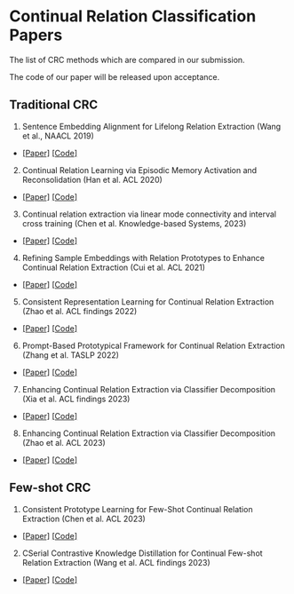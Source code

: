 # Continual Relation Classification Papers
The list of CRC methods which are compared in our submission.

The code of our paper will be released upon acceptance.


## Traditional CRC

1. Sentence Embedding Alignment for Lifelong Relation Extraction (Wang et al., NAACL 2019)
- [[Paper]](https://aclanthology.org/N19-1086/) [[Code]](https://github.com/hongwang600/Lifelong_Relation_Detection)

2. Continual Relation Learning via Episodic Memory Activation and Reconsolidation (Han et al. ACL 2020)
- [[Paper]](https://aclanthology.org/2020.acl-main.573/) [[Code]](https://github.com/thunlp/ContinualRE)

3. Continual relation extraction via linear mode connectivity and interval cross training (Chen et al. Knowledge-based Systems, 2023)
- [[Paper]](https://dlnext.acm.org/doi/10.1016/j.knosys.2023.110288) [[Code]](https://github.com/russchen/MRMR)

4. Refining Sample Embeddings with Relation Prototypes to Enhance Continual Relation Extraction (Cui et al. ACL 2021)
- [[Paper]](https://aclanthology.org/2021.acl-long.20/) [[Code]](https://github.com/fd2014cl/RP-CRE)

5. Consistent Representation Learning for Continual Relation Extraction (Zhao et al. ACL findings 2022) 
- [[Paper]](https://aclanthology.org/2022.findings-acl.268/) [[Code]](https://github.com/thuiar/CRL)

6. Prompt-Based Prototypical Framework for Continual Relation Extraction (Zhang et al. TASLP 2022) 
- [[Paper]](https://dl.acm.org/doi/abs/10.1109/TASLP.2022.3199655?af=R) [[Code]]()

7. Enhancing Continual Relation Extraction via Classifier Decomposition (Xia et al. ACL findings 2023)
- [[Paper]](https://aclanthology.org/2023.findings-acl.638/) [[Code]](https://github.com/hemingkx/CDec)

8. Enhancing Continual Relation Extraction via Classifier Decomposition (Zhao et al. ACL 2023)
- [[Paper]](https://aclanthology.org/2023.acl-long.65/) [[Code]](https://github.com/nju-websoft/CEAR)


## Few-shot CRC
1. Consistent Prototype Learning for Few-Shot Continual Relation Extraction (Chen et al. ACL 2023)
- [[Paper]](https://aclanthology.org/2023.acl-long.409/) [[Code]](https://github.com/XiudiChen/ConPL)

2. CSerial Contrastive Knowledge Distillation for Continual Few-shot Relation Extraction (Wang et al. ACL findings 2023)
- [[Paper]](https://aclanthology.org/2023.findings-acl.804/) [[Code]](https://github.com/nju-websoft/SCKD)
